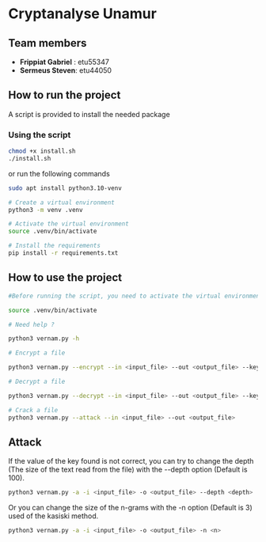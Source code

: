 # Cryptanalyse Unamur

## Team members

- **Frippiat Gabriel** : etu55347
- **Sermeus Steven**: etu44050

## How to run the project

A script is provided to install the needed package

### Using the script

```bash
chmod +x install.sh
./install.sh
```

or run the following commands

```bash
sudo apt install python3.10-venv

# Create a virtual environment
python3 -m venv .venv

# Activate the virtual environment
source .venv/bin/activate

# Install the requirements
pip install -r requirements.txt
```

## How to use the project

```bash
#Before running the script, you need to activate the virtual environment

source .venv/bin/activate

# Need help ?

python3 vernam.py -h

# Encrypt a file

python3 vernam.py --encrypt --in <input_file> --out <output_file> --key <key_file>
```

```bash
# Decrypt a file

python3 vernam.py --decrypt --in <input_file> --out <output_file> --key <key_file>
```

```bash
# Crack a file
python3 vernam.py --attack --in <input_file> --out <output_file>
```

## Attack

If the value of the key found is not correct, you can try to change the depth (The size of the text read from the file) with the --depth option (Default is 100).

```bash
python3 vernam.py -a -i <input_file> -o <output_file> --depth <depth>
```

Or you can change the size of the n-grams with the -n option (Default is 3) used of the kasiski method.

```bash
python3 vernam.py -a -i <input_file> -o <output_file> -n <n>
```
